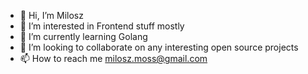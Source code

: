 - 👋 Hi, I’m Milosz
- 👀 I’m interested in Frontend stuff mostly
- 🌱 I’m currently learning Golang
- 📝 I’m looking to collaborate on any interesting open source projects
- 📫 How to reach me milosz.moss@gmail.com
